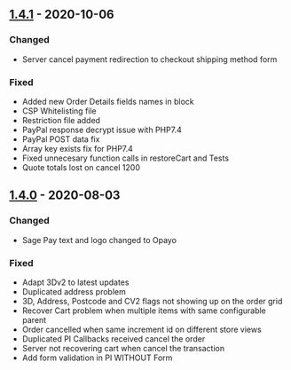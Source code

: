 ## [1.4.1] - 2020-10-06
### Changed
- Server cancel payment redirection to checkout shipping method form

### Fixed
- Added new Order Details fields names in block
- CSP Whitelisting file
- Restriction file added
- PayPal response decrypt issue with PHP7.4
- PayPal POST data fix
- Array key exists fix for PHP7.4
- Fixed unnecesary function calls in restoreCart and Tests
- Quote totals lost on cancel 1200

## [1.4.0] - 2020-08-03
### Changed
- Sage Pay text and logo changed to Opayo

### Fixed
- Adapt 3Dv2 to latest updates
- Duplicated address problem
- 3D, Address, Postcode and CV2 flags not showing up on the order grid
- Recover Cart problem when multiple items with same configurable parent
- Order cancelled when same increment id on different store views
- Duplicated PI Callbacks received cancel the order
- Server not recovering cart when cancel the transaction
- Add form validation in PI WITHOUT Form

[1.4.1]: https://github.com/ebizmarts/magento2-sage-pay-suite/releases/tag/1.4.1
[1.4.0]: https://github.com/ebizmarts/magento2-sage-pay-suite/releases/tag/1.4.0